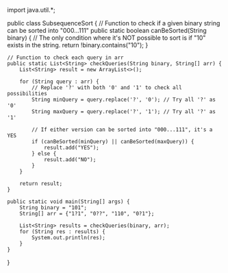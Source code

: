 import java.util.*;

public class SubsequenceSort {
    // Function to check if a given binary string can be sorted into "000...111"
    public static boolean canBeSorted(String binary) {
        // The only condition where it's NOT possible to sort is if "10" exists in the string.
        return !binary.contains("10");
    }

    // Function to check each query in arr
    public static List<String> checkQueries(String binary, String[] arr) {
        List<String> result = new ArrayList<>();

        for (String query : arr) {
            // Replace '?' with both '0' and '1' to check all possibilities
            String minQuery = query.replace('?', '0'); // Try all '?' as '0'
            String maxQuery = query.replace('?', '1'); // Try all '?' as '1'

            // If either version can be sorted into "000...111", it's a YES
            if (canBeSorted(minQuery) || canBeSorted(maxQuery)) {
                result.add("YES");
            } else {
                result.add("NO");
            }
        }

        return result;
    }

    public static void main(String[] args) {
        String binary = "101";
        String[] arr = {"1?1", "0??", "110", "0?1"};

        List<String> results = checkQueries(binary, arr);
        for (String res : results) {
            System.out.println(res);
        }
    }
}
